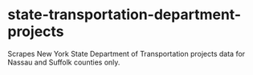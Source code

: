 # state-transportation-department-projects
Scrapes New York State Department of Transportation projects data for Nassau and Suffolk counties only.